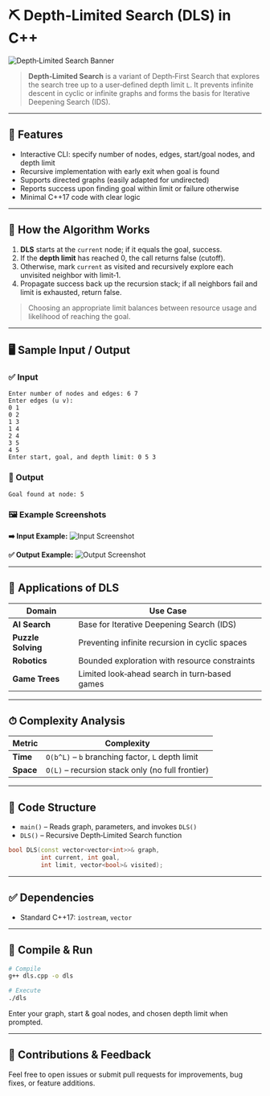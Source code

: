 # ⛏️ Depth‑Limited Search (DLS) in C++

![Depth‑Limited Search Banner](https://images.tpointtech.com/tutorial/ai/images/depth-limited-search-algorithm.png)

> **Depth‑Limited Search** is a variant of Depth‑First Search that explores the search tree up to a user‑defined depth limit `L`. It prevents infinite descent in cyclic or infinite graphs and forms the basis for Iterative Deepening Search (IDS).

---

## 📌 Features

* Interactive CLI: specify number of nodes, edges, start/goal nodes, and depth limit
* Recursive implementation with early exit when goal is found
* Supports directed graphs (easily adapted for undirected)
* Reports success upon finding goal within limit or failure otherwise
* Minimal C++17 code with clear logic

---

## 🔧 How the Algorithm Works

1. **DLS** starts at the `current` node; if it equals the goal, success.
2. If the **depth limit** has reached 0, the call returns false (cutoff).
3. Otherwise, mark `current` as visited and recursively explore each unvisited neighbor with limit‑1.
4. Propagate success back up the recursion stack; if all neighbors fail and limit is exhausted, return false.

> Choosing an appropriate limit balances between resource usage and likelihood of reaching the goal.

---

## 🖥 Sample Input / Output

### ✅ Input

```
Enter number of nodes and edges: 6 7
Enter edges (u v):
0 1
0 2
1 3
1 4
2 4
3 5
4 5
Enter start, goal, and depth limit: 0 5 3
```

### 🔽 Output

```
Goal found at node: 5
```

### 🖼 Example Screenshots

**➡️ Input Example:**
![Input Screenshot](https://i.imgur.com/cSxgItR.png)

**✅ Output Example:**
![Output Screenshot](https://i.imgur.com/m6doQcj.png)

---

## 🚀 Applications of DLS

| Domain             | Use Case                                       |
| ------------------ | ---------------------------------------------- |
| **AI Search**      | Base for Iterative Deepening Search (IDS)      |
| **Puzzle Solving** | Preventing infinite recursion in cyclic spaces |
| **Robotics**       | Bounded exploration with resource constraints  |
| **Game Trees**     | Limited look‑ahead search in turn‑based games  |

---

## ⏱ Complexity Analysis

| Metric    | Complexity                                       |
| --------- | ------------------------------------------------ |
| **Time**  | `O(b^L)` – `b` branching factor, `L` depth limit |
| **Space** | `O(L)` – recursion stack only (no full frontier) |

---

## 📄 Code Structure

* `main()` – Reads graph, parameters, and invokes `DLS()`
* `DLS()` – Recursive Depth‑Limited Search function

```cpp
bool DLS(const vector<vector<int>>& graph,
         int current, int goal,
         int limit, vector<bool>& visited);
```

---

## ✅ Dependencies

* Standard C++17: `iostream`, `vector`

---

## 🧪 Compile & Run

```bash
# Compile
g++ dls.cpp -o dls

# Execute
./dls
```

Enter your graph, start & goal nodes, and chosen depth limit when prompted.

---

## 🙌 Contributions & Feedback

Feel free to open issues or submit pull requests for improvements, bug fixes, or feature additions.
